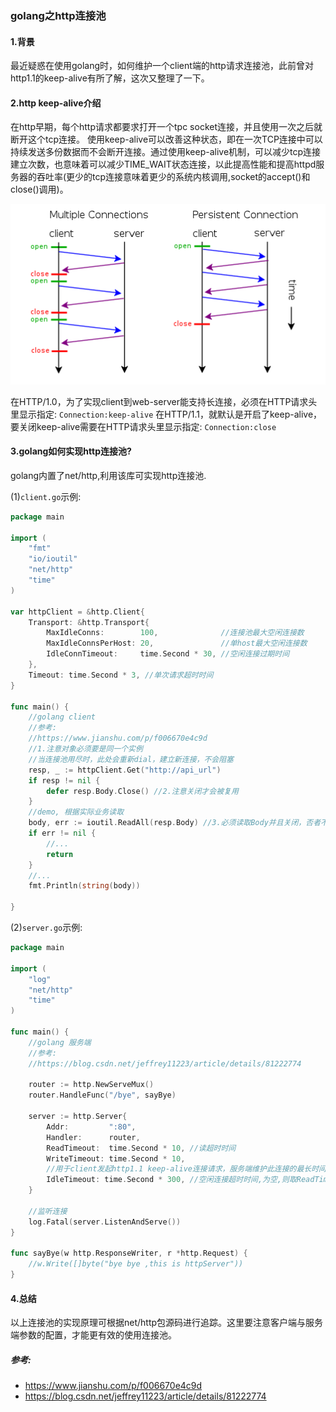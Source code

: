 ### golang之http连接池

#### 1.背景

最近疑惑在使用golang时，如何维护一个client端的http请求连接池，此前曾对http1.1的keep-alive有所了解，这次又整理了一下。

#### 2.http keep-alive介绍

在http早期，每个http请求都要求打开一个tpc socket连接，并且使用一次之后就断开这个tcp连接。
使用keep-alive可以改善这种状态，即在一次TCP连接中可以持续发送多份数据而不会断开连接。通过使用keep-alive机制，可以减少tcp连接建立次数，也意味着可以减少TIME_WAIT状态连接，以此提高性能和提高httpd服务器的吞吐率(更少的tcp连接意味着更少的系统内核调用,socket的accept()和close()调用)。
<center>
      <img src="https://github.com/alwaysthanks/learning-docs/blob/master/images/20191222180715.png">
</center>

在HTTP/1.0，为了实现client到web-server能支持长连接，必须在HTTP请求头里显示指定:
`Connection:keep-alive`
在HTTP/1.1，就默认是开启了keep-alive，要关闭keep-alive需要在HTTP请求头里显示指定:
`Connection:close`

#### 3.golang如何实现http连接池?

golang内置了net/http,利用该库可实现http连接池.

(1)`client.go`示例:

```go
package main

import (
	"fmt"
	"io/ioutil"
	"net/http"
	"time"
)

var httpClient = &http.Client{
	Transport: &http.Transport{
		MaxIdleConns:        100,              //连接池最大空闲连接数
		MaxIdleConnsPerHost: 20,               //单host最大空闲连接数
		IdleConnTimeout:     time.Second * 30, //空闲连接过期时间
	},
	Timeout: time.Second * 3, //单次请求超时时间
}

func main() {
	//golang client
	//参考:
	//https://www.jianshu.com/p/f006670e4c9d
	//1.注意对象必须要是同一个实例
	//当连接池用尽时，此处会重新dial，建立新连接，不会阻塞
	resp, _ := httpClient.Get("http://api_url")
	if resp != nil {
		defer resp.Body.Close() //2.注意关闭才会被复用
	}
	//demo, 根据实际业务读取
	body, err := ioutil.ReadAll(resp.Body) //3.必须读取Body并且关闭，否者不会被复用
	if err != nil {
		//...
		return
	}
	//...
	fmt.Println(string(body))

}
```

(2)`server.go`示例:

```go
package main

import (
	"log"
	"net/http"
	"time"
)

func main() {
	//golang 服务端
	//参考:
	//https://blog.csdn.net/jeffrey11223/article/details/81222774

	router := http.NewServeMux()
	router.HandleFunc("/bye", sayBye)

	server := http.Server{
		Addr:         ":80",
		Handler:      router,
		ReadTimeout:  time.Second * 10, //读超时时间
		WriteTimeout: time.Second * 10,
		//用于client发起http1.1 keep-alive连接请求，服务端维护此连接的最长时间
		IdleTimeout: time.Second * 300, //空闲连接超时时间,为空,则取ReadTimeout
	}

	//监听连接
	log.Fatal(server.ListenAndServe())
}

func sayBye(w http.ResponseWriter, r *http.Request) {
	//w.Write([]byte("bye bye ,this is httpServer"))
}
```

#### 4.总结

以上连接池的实现原理可根据net/http包源码进行追踪。这里要注意客户端与服务端参数的配置，才能更有效的使用连接池。

##### 参考:

- https://www.jianshu.com/p/f006670e4c9d
- https://blog.csdn.net/jeffrey11223/article/details/81222774